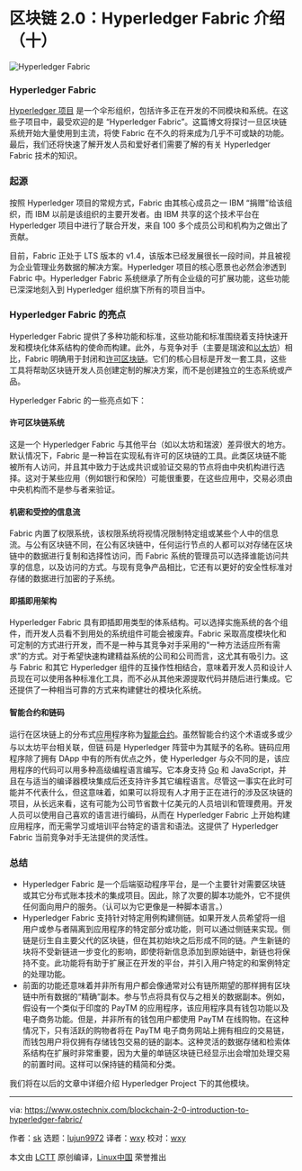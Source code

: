 [#]: collector: (lujun9972)
[#]: translator: (wxy)
[#]: reviewer: (wxy)
[#]: publisher: (wxy)
[#]: url: (https://linux.cn/article-11461-1.html)
[#]: subject: (Blockchain 2.0 – Introduction To Hyperledger Fabric [Part 10])
[#]: via: (https://www.ostechnix.com/blockchain-2-0-introduction-to-hyperledger-fabric/)
[#]: author: (sk https://www.ostechnix.com/author/sk/)

区块链 2.0：Hyperledger Fabric 介绍（十）
======

![Hyperledger Fabric][1]

### Hyperledger Fabric

[Hyperledger 项目][2] 是一个伞形组织，包括许多正在开发的不同模块和系统。在这些子项目中，最受欢迎的是 “Hyperledger Fabric”。这篇博文将探讨一旦区块链系统开始大量使用到主流，将使 Fabric 在不久的将来成为几乎不可或缺的功能。最后，我们还将快速了解开发人员和爱好者们需要了解的有关 Hyperledger Fabric 技术的知识。

### 起源

按照 Hyperledger 项目的常规方式，Fabric 由其核心成员之一 IBM “捐赠”给该组织，而 IBM 以前是该组织的主要开发者。由 IBM 共享的这个技术平台在 Hyperledger 项目中进行了联合开发，来自 100 多个成员公司和机构为之做出了贡献。

目前，Fabric 正处于 LTS 版本的 v1.4，该版本已经发展很长一段时间，并且被视为企业管理业务数据的解决方案。Hyperledger 项目的核心愿景也必然会渗透到 Fabric 中。Hyperledger Fabric 系统继承了所有企业级的可扩展功能，这些功能已深深地刻入到 Hyperledger 组织旗下所有的项目当中。

### Hyperledger Fabric 的亮点

Hyperledger Fabric 提供了多种功能和标准，这些功能和标准围绕着支持快速开发和模块化体系结构的使命而构建。此外，与竞争对手（主要是瑞波和[以太坊][3]）相比，Fabric 明确用于封闭和[许可区块链][4]。它们的核心目标是开发一套工具，这些工具将帮助区块链开发人员创建定制的解决方案，而不是创建独立的生态系统或产品。

Hyperledger Fabric 的一些亮点如下：

#### 许可区块链系统

这是一个 Hyperledger Fabric 与其他平台（如以太坊和瑞波）差异很大的地方。默认情况下，Fabric 是一种旨在实现私有许可的区块链的工具。此类区块链不能被所有人访问，并且其中致力于达成共识或验证交易的节点将由中央机构进行选择。这对于某些应用（例如银行和保险）可能很重要，在这些应用中，交易必须由中央机构而不是参与者来验证。

#### 机密和受控的信息流

Fabric 内置了权限系统，该权限系统将视情况限制特定组或某些个人中的信息流。与公有区块链不同，在公有区块链中，任何运行节点的人都可以对存储在区块链中的数据进行复制和选择性访问，而 Fabric 系统的管理员可以选择谁能访问共享的信息，以及访问的方式。与现有竞争产品相比，它还有以更好的安全性标准对存储的数据进行加密的子系统。

#### 即插即用架构

Hyperledger Fabric 具有即插即用类型的体系结构。可以选择实施系统的各个组件，而开发人员看不到用处的系统组件可能会被废弃。Fabric 采取高度模块化和可定制的方式进行开发，而不是一种与其竞争对手采用的“一种方法适应所有需求”的方式。对于希望快速构建精益系统的公司和公司而言，这尤其有吸引力。这与 Fabric 和其它 Hyperledger 组件的互操作性相结合，意味着开发人员和设计人员现在可以使用各种标准化工具，而不必从其他来源提取代码并随后进行集成。它还提供了一种相当可靠的方式来构建健壮的模块化系统。

#### 智能合约和链码

运行在区块链上的分布式应用程序称为[智能合约][5]。虽然智能合约这个术语或多或少与以太坊平台相关联，但<ruby>链码<rt>chaincode</rt></ruby>是 Hyperledger 阵营中为其赋予的名称。链码应用程序除了拥有 DApp 中有的所有优点之外，使 Hyperledger 与众不同的是，该应用程序的代码可以用多种高级编程语言编写。它本身支持 [Go][6] 和 JavaScript，并且在与适当的编译器模块集成后还支持许多其它编程语言。尽管这一事实在此时可能并不代表什么，但这意味着，如果可以将现有人才用于正在进行的涉及区块链的项目，从长远来看，这有可能为公司节省数十亿美元的人员培训和管理费用。开发人员可以使用自己喜欢的语言进行编码，从而在 Hyperledger Fabric 上开始构建应用程序，而无需学习或培训平台特定的语言和语法。这提供了 Hyperledger Fabric 当前竞争对手无法提供的灵活性。

### 总结

* Hyperledger Fabric 是一个后端驱动程序平台，是一个主要针对需要区块链或其它分布式账本技术的集成项目。因此，除了次要的脚本功能外，它不提供任何面向用户的服务。（认可以为​​它更像是一种脚本语言。）
* Hyperledger Fabric 支持针对特定用例构建侧链。如果开发人员希望将一组用户或参与者隔离到应用程序的特定部分或功能，则可以通过侧链来实现。侧链是衍生自主要父代的区块链，但在其初始块之后形成不同的链。产生新链的块将不受新链进一步变化的影响，即使将新信息添加到原始链中，新链也将保持不变。此功能将有助于扩展正在开发的平台，并引入用户特定的和案例特定的处理功能。
* 前面的功能还意味着并非所有用户都会像通常对公有链所期望的那样拥有区块链中所有数据的“精确”副本。参与节点将具有仅与之相关的数据副本。例如，假设有一个类似于印度的 PayTM 的应用程序，该应用程序具有钱包功能以及电子商务功能。但是，并非所有的钱包用户都使用 PayTM 在线购物。在这种情况下，只有活跃的购物者将在 PayTM 电子商务网站上拥有相应的交易链，而钱包用户将仅拥有存储钱包交易的链的副本。这种灵活的数据存储和检索体系结构在扩展时非常重要，因为大量的单链区块链已经显示出会增加处理交易的前置时间。这样可以保持链的精简和分类。

我们将在以后的文章中详细介绍 Hyperledger Project 下的其他模块。

--------------------------------------------------------------------------------

via: https://www.ostechnix.com/blockchain-2-0-introduction-to-hyperledger-fabric/

作者：[sk][a]
选题：[lujun9972][b]
译者：[wxy](https://github.com/wxy)
校对：[wxy](https://github.com/wxy)

本文由 [LCTT](https://github.com/LCTT/TranslateProject) 原创编译，[Linux中国](https://linux.cn/) 荣誉推出

[a]: https://www.ostechnix.com/author/sk/
[b]: https://github.com/lujun9972
[1]: https://www.ostechnix.com/wp-content/uploads/2019/05/Hyperledger-Fabric-720x340.png
[2]: https://www.ostechnix.com/blockchain-2-0-an-introduction-to-hyperledger-project-hlp/
[3]: https://www.ostechnix.com/blockchain-2-0-what-is-ethereum/
[4]: https://www.ostechnix.com/blockchain-2-0-public-vs-private-blockchain-comparison/
[5]: https://www.ostechnix.com/blockchain-2-0-explaining-smart-contracts-and-its-types/
[6]: https://www.ostechnix.com/install-go-language-linux/
